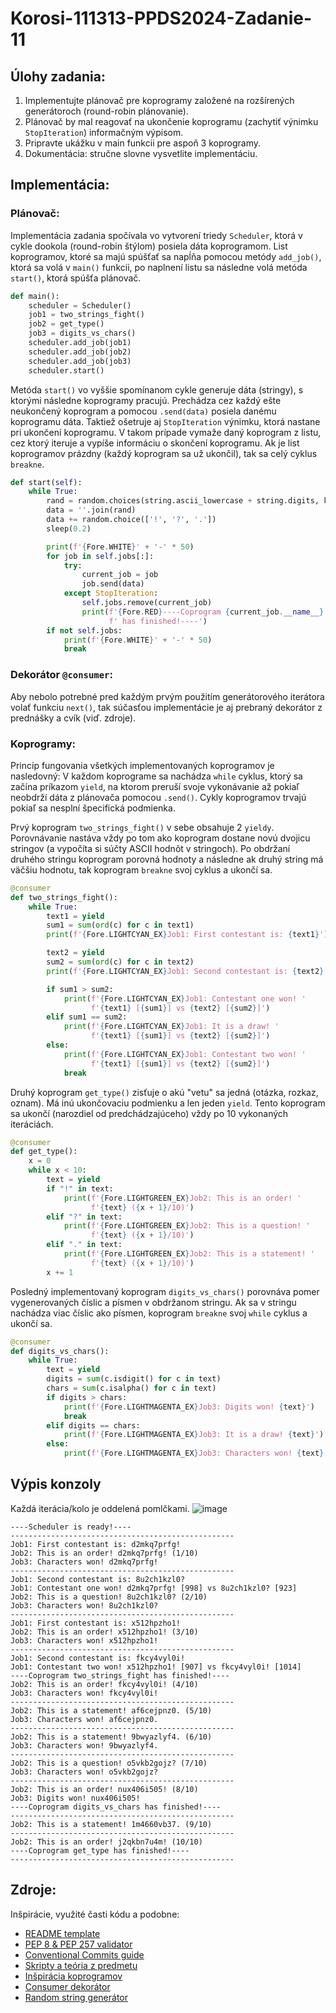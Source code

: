 # Korosi-111313-PPDS2024-Zadanie-11
## Úlohy zadania:
1) Implementujte plánovač pre koprogramy založené na rozšírených generátoroch (round-robin plánovanie).
2) Plánovač by mal reagovať na ukončenie koprogramu (zachytiť výnimku `StopIteration`) informačným výpisom.
3) Pripravte ukážku v main funkcii pre aspoň 3 koprogramy.
4) Dokumentácia: stručne slovne vysvetlite implementáciu.
## Implementácia:
### Plánovač:
Implementácia zadania spočívala vo vytvorení triedy `Scheduler`, ktorá v cykle dookola (round-robin štýlom) posiela dáta koprogramom. List koprogramov, ktoré sa majú spúšťať sa napĺňa pomocou metódy `add_job()`, ktorá sa volá v `main()` funkcii, po naplnení listu sa následne volá metóda `start()`, ktorá spúšťa plánovač.
```py
def main():
    scheduler = Scheduler()
    job1 = two_strings_fight()
    job2 = get_type()
    job3 = digits_vs_chars()
    scheduler.add_job(job1)
    scheduler.add_job(job2)
    scheduler.add_job(job3)
    scheduler.start()
```

Metóda `start()` vo vyššie spomínanom cykle generuje dáta (stringy), s ktorými následne koprogramy pracujú. Prechádza cez každý ešte neukončený koprogram a pomocou `.send(data)` posiela danému koprogramu dáta. Taktiež ošetruje aj `StopIteration` výnimku, ktorá nastane pri ukončení koprogramu. V takom prípade vymaže daný koprogram z listu, cez ktorý iteruje a vypíše informáciu o skončení koprogramu.
Ak je list koprogramov prázdny (každý koprogram sa už ukončil), tak sa celý cyklus `breakne`.
```py
def start(self):
    while True:
        rand = random.choices(string.ascii_lowercase + string.digits, k=10)
        data = ''.join(rand)
        data += random.choice(['!', '?', '.'])
        sleep(0.2)

        print(f'{Fore.WHITE}' + '-' * 50)
        for job in self.jobs[:]:
            try:
                current_job = job
                job.send(data)
            except StopIteration:
                self.jobs.remove(current_job)
                print(f'{Fore.RED}----Coprogram {current_job.__name__}'
                      f' has finished!----')
        if not self.jobs:
            print(f'{Fore.WHITE}' + '-' * 50)
            break
```

### Dekorátor `@consumer`:
Aby nebolo potrebné pred každým prvým použitím generátorového iterátora volať funkciu `next()`, tak súčasťou implementácie je aj prebraný dekorátor z prednášky a cvík (viď. zdroje).

### Koprogramy:
Princíp fungovania všetkých implementovaných koprogramov je nasledovný: V každom koprograme sa nachádza `while` cyklus, ktorý sa začína príkazom `yield`, na ktorom preruší svoje vykonávanie až pokiaľ neobdrží dáta z plánovača pomocou `.send()`. Cykly koprogramov trvajú pokiaľ sa nesplní špecifická podmienka. 

Prvý koprogram `two_strings_fight()` v sebe obsahuje 2 `yieldy`. Porovnávanie nastáva vždy po tom ako koprogram dostane novú dvojicu stringov (a vypočíta si súčty ASCII hodnôt v stringoch). Po obdržaní druhého stringu koprogram porovná hodnoty a následne ak druhý string má väčšiu hodnotu, tak koprogram `breakne` svoj cyklus a ukončí sa.

```py
@consumer
def two_strings_fight():
    while True:
        text1 = yield
        sum1 = sum(ord(c) for c in text1)
        print(f'{Fore.LIGHTCYAN_EX}Job1: First contestant is: {text1}')

        text2 = yield
        sum2 = sum(ord(c) for c in text2)
        print(f'{Fore.LIGHTCYAN_EX}Job1: Second contestant is: {text2}')

        if sum1 > sum2:
            print(f'{Fore.LIGHTCYAN_EX}Job1: Contestant one won! '
                  f'{text1} [{sum1}] vs {text2} [{sum2}]')
        elif sum1 == sum2:
            print(f'{Fore.LIGHTCYAN_EX}Job1: It is a draw! '
                  f'{text1} [{sum1}] vs {text2} [{sum2}]')
        else:
            print(f'{Fore.LIGHTCYAN_EX}Job1: Contestant two won! '
                  f'{text1} [{sum1}] vs {text2} [{sum2}]')
            break
```
Druhý koprogram `get_type()` zisťuje o akú "vetu" sa jedná (otázka, rozkaz, oznam). Má inú ukončovaciu podmienku a len jeden `yield`. Tento koprogram sa ukončí (narozdiel od predchádzajúceho) vždy po 10 vykonaných iteráciách.
```py
@consumer
def get_type():
    x = 0
    while x < 10:
        text = yield
        if "!" in text:
            print(f'{Fore.LIGHTGREEN_EX}Job2: This is an order! '
                  f'{text} ({x + 1}/10)')
        elif "?" in text:
            print(f'{Fore.LIGHTGREEN_EX}Job2: This is a question! '
                  f'{text} ({x + 1}/10)')
        elif "." in text:
            print(f'{Fore.LIGHTGREEN_EX}Job2: This is a statement! '
                  f'{text} ({x + 1}/10)')
        x += 1
```
Posledný implementovaný koprogram `digits_vs_chars()` porovnáva pomer vygenerovaných číslic a písmen v obdržanom stringu. Ak sa v stringu nachádza viac číslic ako písmen, koprogram `breakne` svoj `while` cyklus a ukončí sa.
```py
@consumer
def digits_vs_chars():
    while True:
        text = yield
        digits = sum(c.isdigit() for c in text)
        chars = sum(c.isalpha() for c in text)
        if digits > chars:
            print(f'{Fore.LIGHTMAGENTA_EX}Job3: Digits won! {text}')
            break
        elif digits == chars:
            print(f'{Fore.LIGHTMAGENTA_EX}Job3: It is a draw! {text}')
        else:
            print(f'{Fore.LIGHTMAGENTA_EX}Job3: Characters won! {text}')
```
## Výpis konzoly
Každá iterácia/kolo je oddelená pomlčkami. 
![image](https://github.com/RichardKorosi/Korosi-111313-PPDS2024/assets/99643046/cf2298dc-adc8-47e8-8282-78807539b48c)
```
----Scheduler is ready!----
--------------------------------------------------
Job1: First contestant is: d2mkq7prfg!    
Job2: This is an order! d2mkq7prfg! (1/10)
Job3: Characters won! d2mkq7prfg!
--------------------------------------------------
Job1: Second contestant is: 8u2ch1kzl0?
Job1: Contestant one won! d2mkq7prfg! [998] vs 8u2ch1kzl0? [923]
Job2: This is a question! 8u2ch1kzl0? (2/10)
Job3: Characters won! 8u2ch1kzl0?
--------------------------------------------------
Job1: First contestant is: x512hpzho1!    
Job2: This is an order! x512hpzho1! (3/10)
Job3: Characters won! x512hpzho1!
--------------------------------------------------
Job1: Second contestant is: fkcy4vyl0i!
Job1: Contestant two won! x512hpzho1! [907] vs fkcy4vyl0i! [1014]
----Coprogram two_strings_fight has finished!----
Job2: This is an order! fkcy4vyl0i! (4/10)
Job3: Characters won! fkcy4vyl0i!
--------------------------------------------------
Job2: This is a statement! af6cejpnz0. (5/10)
Job3: Characters won! af6cejpnz0.
--------------------------------------------------
Job2: This is a statement! 9bwyazlyf4. (6/10)
Job3: Characters won! 9bwyazlyf4.
--------------------------------------------------
Job2: This is a question! o5vkb2gojz? (7/10)
Job3: Characters won! o5vkb2gojz?
--------------------------------------------------
Job2: This is an order! nux406i505! (8/10)     
Job3: Digits won! nux406i505!
----Coprogram digits_vs_chars has finished!----
--------------------------------------------------
Job2: This is a statement! 1m4660vb37. (9/10)
--------------------------------------------------
Job2: This is an order! j2qkbn7u4m! (10/10)       
----Coprogram get_type has finished!----
--------------------------------------------------
```

## Zdroje:
Inšpirácie, využité časti kódu a podobne:
* [README template](https://github.com/matiassingers/awesome-readme)
* [PEP 8 & PEP 257 validator](https://www.codewof.co.nz/style/python3/)
* [Conventional Commits guide](https://www.conventionalcommits.org/en/v1.0.0/)
* [Skripty a teória z predmetu](https://elearn.elf.stuba.sk/moodle/course/view.php?id=699)
* [Inšpirácia koprogramov](https://github.com/tj314/ppds-seminars/blob/ppds2024/lecture11/07-coroutine.py)
* [Consumer dekorátor](https://elearn.elf.stuba.sk/moodle/pluginfile.php/77428/mod_resource/content/0/2024-11.async.pdf)
* [Random string generátor](https://stackoverflow.com/questions/2257441/random-string-generation-with-upper-case-letters-and-digits)

